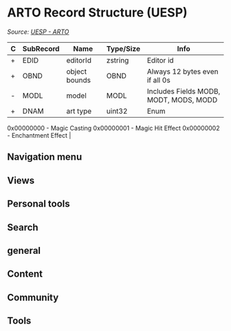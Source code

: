 # ARTO Record Structure (UESP)

*Source: [UESP - ARTO](https://en.uesp.net/wiki/Skyrim_Mod:Mod_File_Format/ARTO)*

| C | SubRecord | Name | Type/Size | Info |
| --- | --- | --- | --- | --- |
| + | EDID | editorId | zstring | Editor id |
| + | OBND | object bounds | OBND | Always 12 bytes even if all 0s |
| - | MODL | model | MODL | Includes Fields MODB, MODT, MODS, MODD |
| + | DNAM | art type | uint32 | Enum
0x00000000 - Magic Casting
0x00000001 - Magic Hit Effect
0x00000002 - Enchantment Effect |

## Navigation menu

## Views

## Personal tools

## Search

## general

## Content

## Community

## Tools

